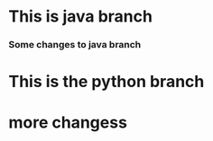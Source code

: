 # This is java branch

### Some changes to java branch

# This is the python branch

# more changess
